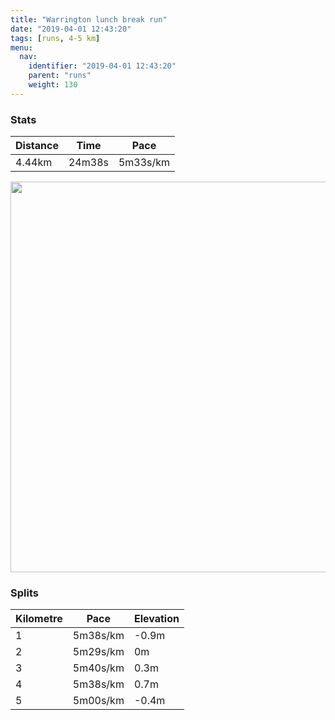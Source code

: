 ```yaml
---
title: "Warrington lunch break run"
date: "2019-04-01 12:43:20"
tags: [runs, 4-5 km]
menu:
  nav:
    identifier: "2019-04-01 12:43:20"
    parent: "runs"
    weight: 130
---
```


### Stats

| Distance | Time | Pace |
|----------|------|------|
|4.44km|24m38s|5m33s/km|

<img src='https://maps.googleapis.com/maps/api/staticmap?maptype=terrain&path=enc:i{zdIj{uN`Hf@~@vHzEvLbPsCfByCnAeMqAwe@sOaKoBoOaCyCu`@uDh_@`CfCjBfCjHiE|Av@f@@zR}Edc@sFX&key=AIzaSyBPVQ_iynBzLujdhfLzy8Z-5zczbktE55k&size=800x800&scale=2&markers=color:yellow|label:S|53.39077,-2.57478&markers=color:green|label:F|53.390429999999995,-2.574969999999999' width='625' />

### Splits

| Kilometre | Pace | Elevation |
|------|------|-----------|
|1|5m38s/km|-0.9m|
|2|5m29s/km|0m|
|3|5m40s/km|0.3m|
|4|5m38s/km|0.7m|
|5|5m00s/km|-0.4m|
